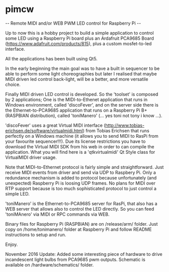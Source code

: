 # pimcw
-- Remote MIDI and/or WEB PWM LED control for Raspberry Pi --

Up to now this is a hobby project to build a simple application to control some LED using a Raspberry Pi board plus an
Ardafruit PCA9685 Board (https://www.adafruit.com/products/815), plus a custom mosfet-to-led interface.

All the applications has been built using Qt5.

In the early beginning the main goal was to have a built in sequencer to be able to perform some light choreographies 
but later I realised that maybe MIDI driven led control back-light, will be a better, and more versatile choice.

Finally MIDI driven LED control is developed. So the 'toolset' is composed by 2 applications; One is the MIDI-to-Ethenet
application that runs in Windows environment, called 'discoFever', and on the server side there is the Ethernet-to-PCA9685 
application that runs on a Raspberry Pi B+ (RASPBIAN distribution), called 'toniManero' (... yes toni not tony i know ...).

'discoFever' uses a great Virtual MIDI interface (http://www.tobias-erichsen.de/software/virtualmidi.html) from Tobias Erichsen that runs perfectly on a Windows machine (it allows you to send MIDI to RasPi from your favourite sequencer!!!). 
Due its license restrictions you have to download the Virtual MIDI SDK from his web in order to can compile the application. 
What you will find here is a 'qtkvirtualmidi' Qt Style class for VirtualMIDI driver usage.

Note that MIDI-to-Ethernet protocol is fairly simple and straightforward. Just receive MIDI events from driver and send via UDP to Raspbery Pi. Only a redundance mechanism is added to protocol because unfortunately (and unexpected) Raspberry Pi is
loosing UDP frames. No plans for MIDI over RTP support because is too much sophisticated protocol to just control a simple LED.

'toniManero' is the Ethernet-to-PCA9685 server for RasPi, that also has a WEB server that allows also to control the LED directly. So you can feed 'toniMAnero' via MIDI or RPC commands via WEB.

Binary files for Raspberry Pi (RASPBIAN) are on /release/arm/ folder. 
Just copy on /home/tonimanero/ folder at Raspberry Pi and follow README instructions to setup and run.

Enjoy.

November 2016 Update:
Added some interesting piece of hardware to drive incandescent light bulbs from PCA9685 pwm outputs.
Schematic is available on /hardware/schematics/ folder. 





